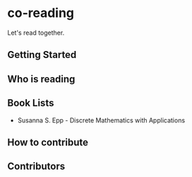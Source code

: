 # co-reading
Let's read together.

## Getting Started


## Who is reading


## Book Lists
* Susanna S. Epp - Discrete Mathematics with Applications


## How to contribute


## Contributors
